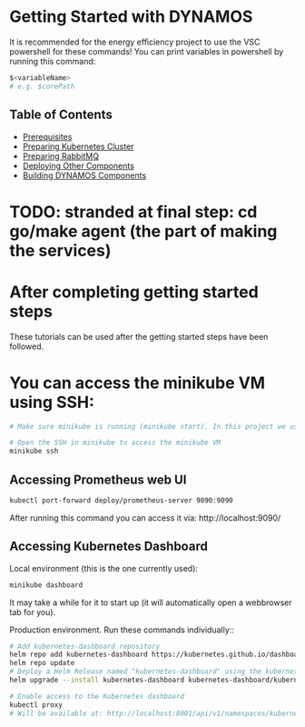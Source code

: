 # Getting Started with DYNAMOS

It is recommended for the energy efficiency project to use the VSC powershell for these commands! You can print variables in powershell by running this command:
```sh
$<variableName>
# e.g. $corePath
```

## Table of Contents
- [Prerequisites](./1_Prerequisites.md)
- [Preparing Kubernetes Cluster](./2_PreparingKubernetesCluster.md)
- [Preparing RabbitMQ](./3_PreparingRabbitMQ.md)
- [Deploying Other Components](./4_DeployingOtherComponents.md)
- [Building DYNAMOS Components](./5_BuildingDYNAMOSComponents.md)

# TODO: stranded at final step: cd go/make agent (the part of making the services)


# After completing getting started steps
These tutorials can be used after the getting started steps have been followed.

# You can access the minikube VM using SSH:
```sh
# Make sure minikube is running (minikube start). In this project we use Docker for the containers/VMs

# Open the SSH in minikube to access the minikube VM
minikube ssh
```

## Accessing Prometheus web UI
```sh
kubectl port-forward deploy/prometheus-server 9090:9090
```
After running this command you can access it via:
http://localhost:9090/

## Accessing Kubernetes Dashboard
Local environment (this is the one currently used):
```sh
minikube dashboard
```
It may take a while for it to start up (it will automatically open a webbrowser tab for you).

Production environment. Run these commands individually::
```sh
# Add kubernetes-dashboard repository
helm repo add kubernetes-dashboard https://kubernetes.github.io/dashboard/
helm repo update
# Deploy a Helm Release named "kubernetes-dashboard" using the kubernetes-dashboard chart
helm upgrade --install kubernetes-dashboard kubernetes-dashboard/kubernetes-dashboard --create-namespace --namespace kubernetes-dashboard

# Enable access to the Kubernetes dashboard
kubectl proxy
# Will be available at: http://localhost:8001/api/v1/namespaces/kubernetes-dashboard/services/https:kubernetes-dashboard:/proxy/
```